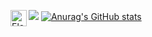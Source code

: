 ![](https://komarev.com/ghpvc/?username=arifmamon&color=green)
<img align="left" alt="Electron" width="26px" src="https://icons8.com/icon/FRRACRKRsw2s/java">
[![Anurag's GitHub stats](https://github-readme-stats.vercel.app/api?username=arifmamon&show_icons=true&theme=radical)](https://github.com/anuraghazra/github-readme-stats)

